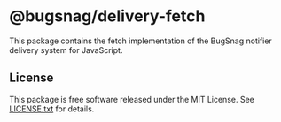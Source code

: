 # @bugsnag/delivery-fetch

This package contains the fetch implementation of the BugSnag notifier delivery system for JavaScript.

## License

This package is free software released under the MIT License. See [LICENSE.txt](./LICENSE.txt) for details.